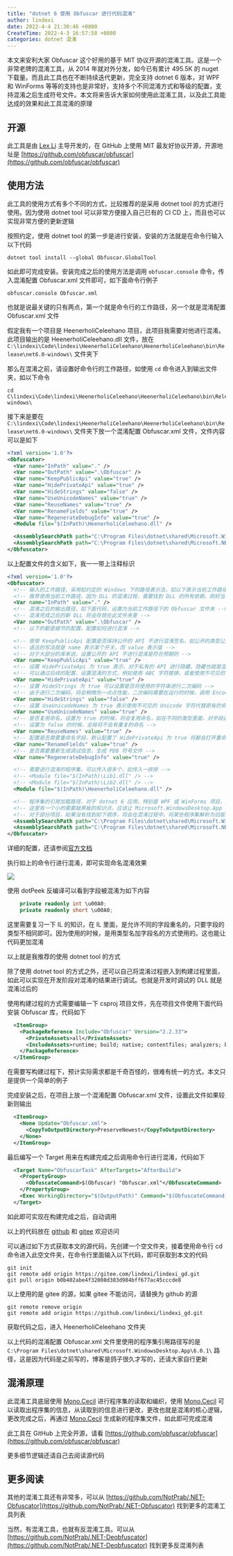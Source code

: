 ```yaml
---
title: "dotnet 6 使用 Obfuscar 进行代码混淆"
author: lindexi
date: 2022-4-4 21:30:46 +0800
CreateTime: 2022-4-3 16:57:58 +0800
categories: dotnet 混淆
---
```


本文来安利大家 Obfuscar 这个好用的基于 MIT 协议开源的混淆工具。这是一个非常老牌的混淆工具，从 2014 年就对外分发，如今已有累计 495.5K 的 nuget 下载量。而且此工具也在不断持续迭代更新，完全支持 dotnet 6 版本，对 WPF 和 WinForms 等等的支持也是非常好，支持多个不同混淆方式和等级的配置，支持混淆之后生成符号文件。本文将来告诉大家如何使用此混淆工具，以及此工具能达成的效果和此工具混淆的原理

<!--more-->


<!-- 标签：dotnet，混淆 -->
<!-- 发布 -->

## 开源

此工具是由 [Lex Li](https://github.com/lextm) 主导开发的，在 GitHub 上使用 MIT 最友好协议开源，开源地址是 [https://github.com/obfuscar/obfuscar](https://github.com/obfuscar/obfuscar)

## 使用方法

此工具的使用方式有多个不同的方式，比较推荐的是采用 dotnet tool 的方式进行使用。因为使用 dotnet tool 可以非常方便接入自己已有的 CI CD 上，而且也可以实现非常方便的更新逻辑

按照约定，使用 dotnet tool 的第一步是进行安装，安装的方法就是在命令行输入以下代码

```
dotnet tool install --global Obfuscar.GlobalTool
```

如此即可完成安装。安装完成之后的使用方法是调用 `obfuscar.console` 命令，传入混淆配置 Obfuscar.xml 文件即可，如下面命令行例子

```
obfuscar.console Obfuscar.xml
```

也就是说最关键的只有两点，第一个就是命令行的工作路径，另一个就是混淆配置 Obfuscar.xml 文件

假定我有一个项目是 HeenerholiCeleehano 项目，此项目我需要对他进行混淆。此项目输出的是 HeenerholiCeleehano.dll 文件，放在 `C:\lindexi\Code\lindexi\HeenerholiCeleehano\HeenerholiCeleehano\bin\Release\net6.0-windows\` 文件夹下

那么在混淆之前，请设置好命令行的工作路径，如使用 `cd` 命令进入到输出文件夹，如以下命令

```
cd C\lindexi\Code\lindexi\HeenerholiCeleehano\HeenerholiCeleehano\bin\Release\net6.0-windows\
```

接下来是要在 `C:\lindexi\Code\lindexi\HeenerholiCeleehano\HeenerholiCeleehano\bin\Release\net6.0-windows\` 文件夹下放一个混淆配置 Obfuscar.xml 文件，文件内容可以是如下

```xml
<?xml version='1.0'?>
<Obfuscator>
  <Var name="InPath" value="." />
  <Var name="OutPath" value=".\Obfuscar" />
  <Var name="KeepPublicApi" value="true" />
  <Var name="HidePrivateApi" value="true" />
  <Var name="HideStrings" value="false" />
  <Var name="UseUnicodeNames" value="true" />
  <Var name="ReuseNames" value="true" />
  <Var name="RenameFields" value="true" />
  <Var name="RegenerateDebugInfo" value="true" />
  <Module file="$(InPath)\HeenerholiCeleehano.dll" />

  <AssemblySearchPath path="C:\Program Files\dotnet\shared\Microsoft.WindowsDesktop.App\6.0.1\" />
  <AssemblySearchPath path="C:\Program Files\dotnet\shared\Microsoft.NETCore.App\6.0.1\" />
</Obfuscator>
```

以上配置文件的含义如下，我一一带上注释标识


```xml
<?xml version='1.0'?>
<Obfuscator>
  <!-- 输入的工作路径，采用如约定的 Windows 下的路径表示法，如以下表示当前工作路径 -->
  <!-- 推荐使用当前工作路径，因为 DLL 的混淆过程，需要找到 DLL 的所有依赖。刚好当前工作路径下，基本都能满足条件 -->
  <Var name="InPath" value="." />
  <!-- 混淆之后的输出路径，如下面代码，设置为当前工作路径下的 Obfuscar 文件夹 -->
  <!-- 混淆完成之后的新 DLL 将会存放在此文件夹里 -->
  <Var name="OutPath" value=".\Obfuscar" />
  <!-- 以下的都是细节的配置，配置如何进行混淆 -->

  <!-- 使用 KeepPublicApi 配置是否保持公开的 API 不进行混淆签名，如公开的类型公开的方法等等，就不进行混淆签名了 -->
  <!-- 语法的写法就是 name 表示某个开关，而 value 表示值 -->
  <!-- 对于大部分的库来说，设置公开的 API 不进行混淆是符合预期的 -->
  <Var name="KeepPublicApi" value="true" />
  <!-- 设置 HidePrivateApi 为 true 表示，对于私有的 API 进行隐藏，隐藏也就是混淆的意思 -->
  <!-- 可以通过后续的配置，设置混淆的方式，例如使用 ABC 字符替换，或者使用不可见的 Unicode 代替 -->
  <Var name="HidePrivateApi" value="true" />
  <!-- 设置 HideStrings 为 true 可以设置是否将使用的字符串进行二次编码 -->
  <!-- 由于进行二次编码，将会稍微伤一点点性能，二次编码需要在运行的时候，调用 Encoding 进行转换为字符串 -->
  <Var name="HideStrings" value="false" />
  <!-- 设置 UseUnicodeNames 为 true 表示使用不可见的 Unicode 字符代替原有的命名，通过此配置，可以让反编译看到的类和命名空间和成员等内容都是不可见的字符 -->
  <Var name="UseUnicodeNames" value="true" />
  <!-- 是否复用命名，设置为 true 的时候，将会复用命名，如在不同的类型里面，对字段进行混淆，那么不同的类型的字段可以是重名的 -->
  <!-- 设置为 false 的时候，全局将不会有重复的命名 -->
  <Var name="ReuseNames" value="true" />
  <!-- 配置是否需要重命名字段，默认配置了 HidePrivateApi 为 true 将都会打开重命名字段，因此这个配置的存在只是用来配置为 false 表示不要重命名字段 -->
  <Var name="RenameFields" value="true" />
  <!-- 是否需要重新生成调试信息，生成 PDB 符号文件 -->
  <Var name="RegenerateDebugInfo" value="true" />

  <!-- 需要进行混淆的程序集，可以传入很多个，如传入一排排 -->
  <!-- <Module file="$(InPath)\Lib1.dll" /> -->
  <!-- <Module file="$(InPath)\Lib2.dll" /> -->
  <Module file="$(InPath)\HeenerholiCeleehano.dll" />

  <!-- 程序集的引用加载路径，对于 dotnet 6 应用，特别是 WPF 或 WinForms 项目，是需要特别指定引用加载路径的 -->
  <!-- 这里有一个小的需要敲黑板的知识点，应该让 Microsoft.WindowsDesktop.App 放在 Microsoft.NETCore.App 之前 -->
  <!-- 对于部分项目，如果没有找到如下顺序，将会在混淆过程中，将某些程序集解析为旧版本，从而失败 -->
  <AssemblySearchPath path="C:\Program Files\dotnet\shared\Microsoft.WindowsDesktop.App\6.0.1\" />
  <AssemblySearchPath path="C:\Program Files\dotnet\shared\Microsoft.NETCore.App\6.0.1\" />
</Obfuscator>
```

详细的配置，还请参阅[官方文档](https://docs.obfuscar.com/getting-started/configuration.html)

执行如上的命令行进行混淆，即可实现命名混淆效果

![](http://image.acmx.xyz/lindexi%2F2022431548139699.jpg)

使用 dotPeek 反编译可以看到字段被混淆为如下内容

```csharp
    private readonly int \u00A0;
    private readonly short \u00A0;
```

这里需要复习一下 IL 的知识，在 IL 里面，是允许不同的字段重名的，只要字段的类型不相同即可。因为使用的时候，是用类型名加字段名的方式使用的。这也能让代码更加混淆

以上就是我推荐的使用 dotnet tool 的方式

除了使用 dotnet tool 的方式之外，还可以自己将混淆过程嵌入到构建过程里面，如此可以实现在开发阶段对混淆的结果进行调试。也就是开发时调试的 DLL 就是混淆过后的

使用构建过程的方式需要编辑一下 csproj 项目文件，先在项目文件使用下面代码安装 Obfuscar 库，代码如下

```xml
  <ItemGroup>
    <PackageReference Include="Obfuscar" Version="2.2.33">
      <PrivateAssets>all</PrivateAssets>
      <IncludeAssets>runtime; build; native; contentfiles; analyzers; buildtransitive</IncludeAssets>
    </PackageReference>
  </ItemGroup>
```

在需要写构建过程下，预计实际需求都是千奇百怪的，很难有统一的方式，本文只是提供一个简单的例子

完成安装之后，在项目上放一个混淆配置 Obfuscar.xml 文件，设置此文件如果较新则输出

```xml
  <ItemGroup>
    <None Update="Obfuscar.xml">
      <CopyToOutputDirectory>PreserveNewest</CopyToOutputDirectory>
    </None>
  </ItemGroup>
```

最后编写一个 Target 用来在构建完成之后调用命令行进行混淆，代码如下

```xml
  <Target Name="ObfuscarTask" AfterTargets="AfterBuild">
    <PropertyGroup>
      <ObfuscateCommand>$(Obfuscar) "Obfuscar.xml"</ObfuscateCommand>
    </PropertyGroup>
    <Exec WorkingDirectory="$(OutputPath)" Command="$(ObfuscateCommand)" />
  </Target>
```

如此即可实现在构建完成之后，自动调用

以上的代码放在 [github](https://github.com/lindexi/lindexi_gd/tree/b0b402abe4f32008d383d984bff677ac45cccde8/HeenerholiCeleehano) 和 [gitee](https://gitee.com/lindexi/lindexi_gd/tree/b0b402abe4f32008d383d984bff677ac45cccde8/HeenerholiCeleehano) 欢迎访问

可以通过如下方式获取本文的源代码，先创建一个空文件夹，接着使用命令行 cd 命令进入此空文件夹，在命令行里面输入以下代码，即可获取到本文的代码

```
git init
git remote add origin https://gitee.com/lindexi/lindexi_gd.git
git pull origin b0b402abe4f32008d383d984bff677ac45cccde8
```

以上使用的是 gitee 的源，如果 gitee 不能访问，请替换为 github 的源

```
git remote remove origin
git remote add origin https://github.com/lindexi/lindexi_gd.git
```

获取代码之后，进入 HeenerholiCeleehano 文件夹

以上代码的混淆配置 Obfuscar.xml 文件里使用的程序集引用路径写的是 `C:\Program Files\dotnet\shared\Microsoft.WindowsDesktop.App\6.0.1\` 路径，这是因为代码是之前写的，博客是鸽子很久才写的，还请大家自行更新

## 混淆原理

此混淆工具底层使用 [Mono.Cecil](https://github.com/jbevain/cecil/) 进行程序集的读取和编织，使用 [Mono.Cecil](https://github.com/jbevain/cecil/) 可以读取出程序集的信息，从读取到的信息进行更改，更改也就是混淆的核心逻辑，更改完成之后，再通过 [Mono.Cecil](https://github.com/jbevain/cecil/) 生成新的程序集文件，如此即可完成混淆

此工具在 GitHub 上完全开源，请看 [https://github.com/obfuscar/obfuscar](https://github.com/obfuscar/obfuscar)

更多细节逻辑还请自己去阅读源代码

## 更多阅读

其他的混淆工具还有非常多，可以从 [https://github.com/NotPrab/.NET-Obfuscator](https://github.com/NotPrab/.NET-Obfuscator) 找到更多的混淆工具列表

当然，有混淆工具，也就有反混淆工具。可以从 [https://github.com/NotPrab/.NET-Deobfuscator](https://github.com/NotPrab/.NET-Deobfuscator) 找到更多反混淆列表

